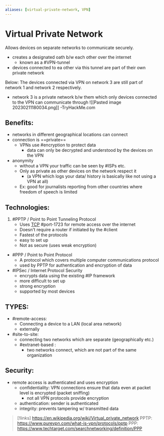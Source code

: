 ```yaml
---
aliases: [virtual-private-network, VPN]
---
```

# Virtual Private Network
Allows devices on separate networks to communicate securely.
- creates a designated oath b/w each other over the internet
	- known as a #VPN-tunnel
- devices connected to ea other via this tunnel are part of their own private network

Below:
The devices connected via VPN on network 3 are still part of network 1 and network 2 respectively.
- network 3 is a private network b/w them which only devices connected to the VPN can communicate through
![[Pasted image 20230211180034.png]]
-TryHackMe.com

## Benefits:
- networks in different geographical locations can connect
- connection is ==private==
	- VPNs use #encryption to protect data
		- data can only be decrypted and understood by the devices on the VPN
- anonymity
	- without a VPN your traffic can be seen by #ISPs etc.
	- Only as private as other devices on the network respect it
		- (a VPN which logs your data/ history is basically like not using a VPN at all)
	- Ex: good for journalists reporting from other countries where freedom of speech is limited

## Technologies:
1. #PPTP / Point to Point Tunneling Protocol
	- Uses [TCP](/networking/protocols/TCP.md) #port-1723 for remote access over the internet
	- Doesn't require a router if initiated by the #client 
	- Fastest of the protocols 
	- easy to set up
	- Not as secure (uses weak encryption)
- #PPP / Point to Point Protocol
	- A protocol which covers multiple computer communications protocol
	- used by PPTP for authentication and encryption of data
- #IPSec / Internet Protocol Security
	- encrypts data using the existing #IP framework
	- more difficult to set up
	- strong encryption
	- supported by most devices

## TYPES:
- #remote-access:
	- Connecting a device to a LAN (local area network)
	- externally
- #site-to-site:
	- connecting two networks which are separate (geographically etc.)
	- #extranet-based : 
		- two networks connect, which are not part of the same organization

## Security:
- remote access is authenticated and uses encryption
	- confidentiality: VPN connections ensure that data even at packet level is encrypted (packet sniffing)
		- not all VPN protocols provide encryption
	- authentication: sender is authenticated
	- integrity: prevents tampering w/ transmitted data

>[!links]
>https://en.wikipedia.org/wiki/Virtual_private_network
>PPTP:
>https://www.purevpn.com/what-is-vpn/protocols/pptp
>PPP:
>https://www.techtarget.com/searchnetworking/definition/PPP
